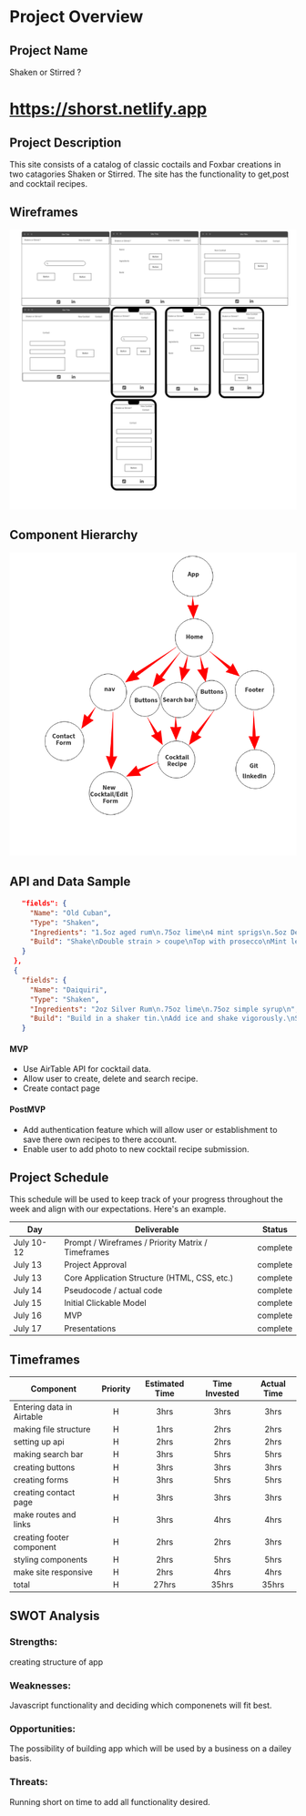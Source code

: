 # Project Overview

## Project Name

Shaken or Stirred ?  

# https://shorst.netlify.app

## Project Description

This site consists of a catalog of classic coctails and Foxbar creations in two catagories Shaken or Stirred. The site has the functionality to get,post and cocktail recipes.  

## Wireframes
![Wireframes](https://github.com/markelld/ShakenorStirred/blob/main/wireframes.png)

## Component Hierarchy
![Component Hierarchy](https://github.com/markelld/ShakenorStirred/blob/main/CH.png)

## API and Data Sample
 
 
 ```json {
    "fields": {
      "Name": "Old Cuban",
      "Type": "Shaken",
      "Ingredients": "1.5oz aged rum\n.75oz lime\n4 mint sprigs\n.5oz Demerara ",
      "Build": "Shake\nDouble strain > coupe\nTop with prosecco\nMint leaf garnish\n"
    }
  },
  {
    "fields": {
      "Name": "Daiquiri",
      "Type": "Shaken",
      "Ingredients": "2oz Silver Rum\n.75oz lime\n.75oz simple syrup\n",
      "Build": "Build in a shaker tin.\nAdd ice and shake vigorously.\nStrain into a chilled coupe glass.\n"
    }
```

#### MVP 

- Use AirTable API for cocktail data.
- Allow user to create, delete and search recipe. 
- Create contact page

#### PostMVP  

- Add authentication feature which will allow user or establishment to save there own recipes to there account.
- Enable user to add photo to new cocktail recipe submission. 

## Project Schedule

This schedule will be used to keep track of your progress throughout the week and align with our expectations. Here's an example.

|  Day | Deliverable | Status
|---|---| ---|
|July 10-12| Prompt / Wireframes / Priority Matrix / Timeframes | complete
|July 13| Project Approval | complete
|July 13| Core Application Structure (HTML, CSS, etc.) | complete
|July 14| Pseudocode / actual code | complete
|July 15| Initial Clickable Model  | complete
|July 16| MVP | complete
|July 17| Presentations | complete

## Timeframes

| Component | Priority | Estimated Time | Time Invested | Actual Time |
| --- | :---: |  :---: | :---: | :---: |
|Entering data in Airtable| H | 3hrs| 3hrs | 3hrs |
| making file structure| H | 1hrs| 2hrs| 2hrs | 
| setting up api| H | 2hrs | 2hrs | 2hrs |
| making search bar| H | 3hrs| 5hrs | 5hrs |
| creating buttons | H | 3hrs| 3hrs | 3hrs |
| creating forms | H | 3hrs| 5hrs | 5hrs |
| creating contact page| H | 3hrs| 3hrs | 3hrs |
| make routes and links| H | 3hrs| 4hrs | 4hrs |
| creating footer component| H | 2hrs| 2hrs | 3hrs |
| styling components | H | 2hrs| 5hrs | 5hrs |
| make site responsive| H | 2hrs| 4hrs | 4hrs | 
| total | H | 27hrs | 35hrs | 35hrs  |  

## SWOT Analysis

### Strengths: 
creating structure of app 
### Weaknesses: 
Javascript functionality and deciding which componenets will fit best.

### Opportunities: 
The possibility of building app which will be used by a business on a dailey basis.

### Threats: 
Running short on time to add all functionality desired.

